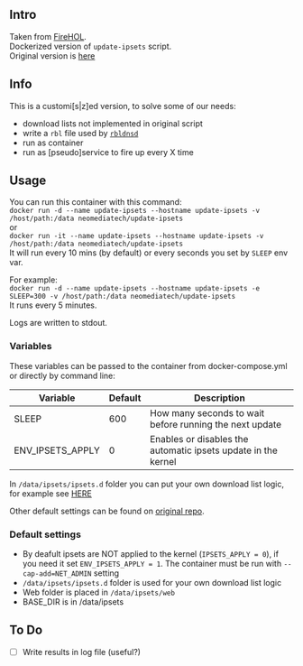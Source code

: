 ## Intro
Taken from [FireHOL](https://github.com/firehol/blocklist-ipsets/wiki).  
Dockerized version of `update-ipsets` script.  
Original version is [here](https://raw.githubusercontent.com/firehol/firehol/master/sbin/update-ipsets)  

## Info
This is a customi[s|z]ed version, to solve some of our needs:  
- download lists not implemented in original script
- write a `rbl` file used by [`rbldnsd`](https://github.com/Neomediatech/rbldns)
- run as container
- run as [pseudo]service to fire up every X time

## Usage
You can run this container with this command:  
`docker run -d --name update-ipsets --hostname update-ipsets -v /host/path:/data neomediatech/update-ipsets`  
or  
`docker run -it --name update-ipsets --hostname update-ipsets -v /host/path:/data neomediatech/update-ipsets`  
It will run every 10 mins (by default) or every seconds you set by `SLEEP` env var.  

For example:  
`docker run -d --name update-ipsets --hostname update-ipsets -e SLEEP=300 -v /host/path:/data neomediatech/update-ipsets`  
It runs every 5 minutes.  

Logs are written to stdout.

### Variables

These variables can be passed to the container from docker-compose.yml or directly by command line:

| Variable         | Default | Description                                                   |
| ---------------- | ------- | ------------------------------------------------------------- |
| SLEEP            | 600     | How many seconds to wait before running the next update       |
| ENV_IPSETS_APPLY | 0       | Enables or disables the automatic ipsets update in the kernel |

In `/data/ipsets/ipsets.d` folder you can put your own download list logic, for example see [HERE](ipsets.d/)  

Other default settings can be found on [original repo](https://github.com/firehol/blocklist-ipsets/wiki/Downloading-IP-Lists).  
### Default settings
- By deafult ipsets are NOT applied to the kernel (`IPSETS_APPLY = 0`), if you need it set `ENV_IPSETS_APPLY = 1`. The container must be run with `--cap-add=NET_ADMIN` setting
- `/data/ipsets/ipsets.d` folder is used for your own download list logic
- Web folder is placed in `/data/ipsets/web`
- BASE_DIR is in /data/ipsets

## To Do
- [ ] Write results in log file (useful?)

